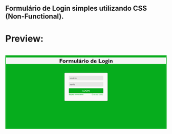  <h2> Formulário de Login simples utilizando CSS (Non-Functional). </h2>
    <h1> Preview: </h1>
    <br>
    <img id="foto" src="./imagens/preview.png" alt="";>
